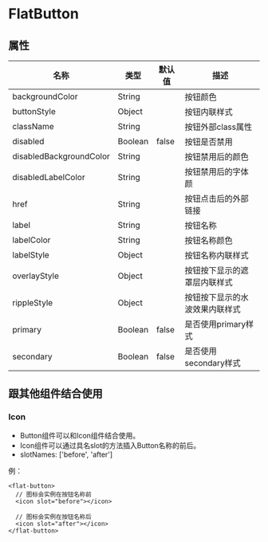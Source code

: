# FlatButton

## 属性

名称 | 类型 | 默认值 | 描述
---- | ---- | ------- | -----------
backgroundColor | String || 按钮颜色
buttonStyle | Object || 按钮内联样式
className | String || 按钮外部class属性
disabled | Boolean | false | 按钮是否禁用
disabledBackgroundColor | String || 按钮禁用后的颜色
disabledLabelColor | String || 按钮禁用后的字体颜
href | String || 按钮点击后的外部链接
label | String || 按钮名称
labelColor | String || 按钮名称颜色
labelStyle | Object || 按钮名称内联样式
overlayStyle | Object || 按钮按下显示的遮罩层内联样式
rippleStyle | Object || 按钮按下显示的水波效果内联样式
primary | Boolean | false | 是否使用primary样式
secondary | Boolean | false | 是否使用secondary样式

## 跟其他组件结合使用
### Icon

* Button组件可以和Icon组件结合使用。
* Icon组件可以通过具名slot的方法插入Button名称的前后。
* slotNames: ['before', 'after']

例：

    <flat-button>
      // 图标会实例在按钮名称前
      <icon slot="before"></icon>

      // 图标会实例在按钮名称后
      <icon slot="after"></icon>
    </flat-button>
